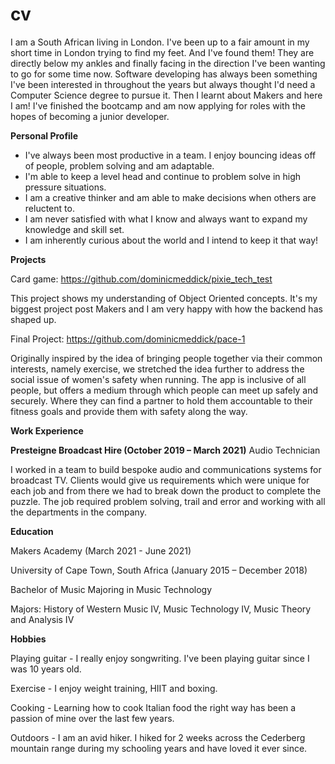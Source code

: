 # cv

I am a South African living in London. I've been up to a fair amount in my short time in London trying to find my feet. And I've found them! They are directly below my ankles and finally facing in the direction I've been wanting to go for some time now. Software developing has always been something I've been interested in throughout the years but always thought I'd need a Computer Science degree to pursue it. Then I learnt about Makers and here I am! I've finished the bootcamp and am now applying for roles with the hopes of becoming a junior developer. 

**Personal Profile**

- I've always been most productive in a team. I enjoy bouncing ideas off of people, problem solving and am adaptable. 
- I'm able to keep a level head and continue to problem solve in high pressure situations. 
- I am a creative thinker and am able to make decisions when others are reluctent to. 
- I am never satisfied with what I know and always want to expand my knowledge and skill set. 
- I am inherently curious about the world and I intend to keep it that way!

**Projects**

Card game: https://github.com/dominicmeddick/pixie_tech_test

This project shows my understanding of Object Oriented concepts. It's my biggest project post Makers and I am very happy with how the backend has shaped up. 

Final Project: https://github.com/dominicmeddick/pace-1

Originally inspired by the idea of bringing people together via their common interests, namely exercise, we stretched the idea further to address the social issue of women's safety when running. The app is inclusive of all people, but offers a medium through which people can meet up safely and securely. Where they can find a partner to hold them accountable to their fitness goals and provide them with safety along the way.

**Work Experience**

**Presteigne Broadcast Hire (October 2019 – March 2021)**
Audio Technician

I worked in a team to build bespoke audio and communications systems for broadcast TV. Clients would give us requirements which were unique for each job and from there we had to break down the product to complete the puzzle. The job required problem solving, trail and error and working with all the departments in the company.  

**Education**

Makers Academy (March 2021 - June 2021)

University of Cape Town, South Africa (January 2015 – December 2018)

Bachelor of Music Majoring in Music Technology

Majors: History of Western Music IV, Music Technology IV, Music Theory and Analysis IV

**Hobbies**

Playing guitar - I really enjoy songwriting. I've been playing guitar since I was 10 years old. 

Exercise - I enjoy weight training, HIIT and boxing. 

Cooking - Learning how to cook Italian food the right way has been a passion of mine over the last few years. 

Outdoors - I am an avid hiker. I hiked for 2 weeks across the Cederberg mountain range during my schooling years and have loved it ever since. 


